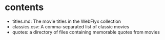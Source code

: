 # contents

* titles.md: The movie titles in the WebFlyx collection
* classics.csv: A comma-separated list of classic movies
* quotes: a directory of files containing memorable quotes from movies
